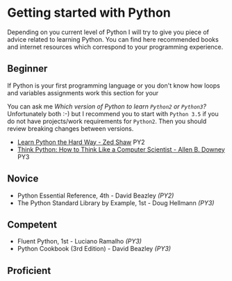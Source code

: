 # Getting started with Python

Depending on you current level of Python I will try to give you piece of advice 
related to learning Python. You can find here recommended books and internet
resources which correspond to your programming experience.


## Beginner
If Python is your first programming language or you don't know how loops and
variables assignments work this section for your

You can ask me _Which version of Python to learn `Python2` or `Python3`?_
Unfortunately both :-) but I recommend you to start with `Python 3.5` if you do
not have projects/work requirements for `Python2`. Then you should review
breaking changes between versions.

 - [Learn Python the Hard Way - Zed Shaw](https://learnpythonthehardway.org/book/) PY2
 - [Think Python: How to Think Like a Computer Scientist - Allen B. Downey](http://interactivepython.org/runestone/static/thinkcspy/index.html) PY3

## Novice
 - Python Essential Reference, 4th - David Beazley _(PY2)_
 - The Python Standard Library by Example, 1st - Doug Hellmann _(PY3)_

## Competent
 - Fluent Python, 1st - Luciano Ramalho _(PY3)_
 - Python Cookbook (3rd Edition) - David Beazley _(PY3)_

## Proficient

